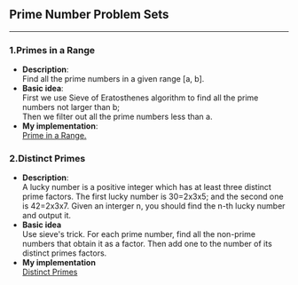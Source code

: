 ## **Prime Number Problem Sets**
----

### 1.Primes in a Range
- **Description**: 
  <br> Find all the prime numbers in a given range [a, b].
- **Basic idea**: 
  <br> First we use Sieve of Eratosthenes algorithm to find all the prime numbers not larger than b; 
  <br> Then we filter out all the prime numbers less than a.
- **My implementation**:
  <br> <a href="../src/Math/primes.cpp"> Prime in a Range. </a>

### 2.Distinct Primes
- **Description**:
  <br> A lucky number is a positive integer which has at least three distinct prime factors. The first lucky number is 30=2x3x5; and the second one is 42=2x3x7. Given an interger n, you should find the n-th lucky number and output it.
- **Basic idea**
  <br> Use sieve's trick. For each prime number, find all the non-prime numbers that obtain it as a factor. Then add one to the number of its distinct primes factors.
- **My implementation**
  <br> <a href="Math/DistinctPrimes.cpp"> Distinct Primes </a>

